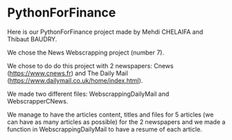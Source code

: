 # PythonForFinance

Here is our PythonForFinance project made by Mehdi CHELAIFA and Thibaut BAUDRY.

We chose the News Webscrapping project (number 7).

We chose to do do this project with 2 newspapers: Cnews (https://www.cnews.fr) and The Daily Mail (https://www.dailymail.co.uk/home/index.html).

We made two different files: WebscrappingDailyMail and WebscrapperCNews.

We manage to have the articles content, titles and files for 5 articles (we can have as many articles as possible) for the 2 newspapers and we made a function in WebscrappingDailyMail to have a resume of each article.
